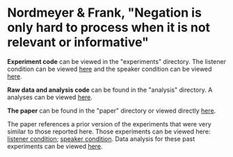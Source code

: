 Nordmeyer & Frank, "Negation is only hard to process when it is not relevant or informative"
=================

**Experiment code** can be viewed in the "experiments" directory.  The listener condition can be viewed 
[here](http://anordmey.github.io/negatron/experiments/listeners/negatron.html) and the speaker condition can be viewed [here](http://anordmey.github.io/negatron/experiments/speakers/negatron.html).

**Raw data and analysis code** can be found in the "analysis" directory.  A analyses can be viewed [here](http://anordmey.github.io/negatron/analyses/negatron-analyses.html).

**The paper** can be found in the "paper" directory or viewed directly [here](http://anordmey.github.io/negatron/negatron.pdf).  

The paper references a prior version of the experiments that were very similar to those reported here. 
Those experiments can be viewed here: [listener condition](http://anordmey.github.io/negatron/unpublished/unpublished_experiments/listeners/negatron.html); [speaker condition](http://anordmey.github.io/negatron/unpublished/unpublished_experiments/speakers/negatron.html).
Data analysis for these past experiments can be viewed [here](http://anordmey.github.io/negatron/unpublished/unpublished_analyses/negatron-analyses-unpublished.html).